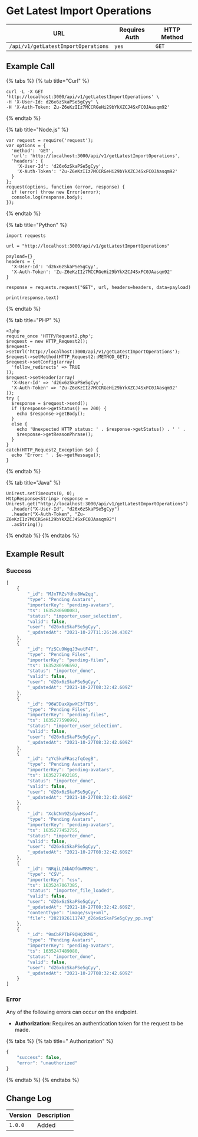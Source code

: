 # Get Latest Import Operations

| URL                                 | Requires Auth | HTTP Method |
| ----------------------------------- | ------------- | ----------- |
| `/api/v1/getLatestImportOperations` | `yes`         | `GET`       |

## Example Call

{% tabs %}
{% tab title="Curl" %}
```
curl -L -X GET 'http://localhost:3000/api/v1/getLatestImportOperations' \
-H 'X-User-Id: d26x6zSkaPSe5gCyy' \
-H 'X-Auth-Token: Zu-Z6eKzIIz7MCCRGeHi29bYkXZCJ4SxFC0JAasqm92'
```
{% endtab %}

{% tab title="Node.js" %}
```
var request = require('request');
var options = {
  'method': 'GET',
  'url': 'http://localhost:3000/api/v1/getLatestImportOperations',
  'headers': {
    'X-User-Id': 'd26x6zSkaPSe5gCyy',
    'X-Auth-Token': 'Zu-Z6eKzIIz7MCCRGeHi29bYkXZCJ4SxFC0JAasqm92'
  }
};
request(options, function (error, response) {
  if (error) throw new Error(error);
  console.log(response.body);
});
```
{% endtab %}

{% tab title="Python" %}
```
import requests

url = "http://localhost:3000/api/v1/getLatestImportOperations"

payload={}
headers = {
  'X-User-Id': 'd26x6zSkaPSe5gCyy',
  'X-Auth-Token': 'Zu-Z6eKzIIz7MCCRGeHi29bYkXZCJ4SxFC0JAasqm92'
}

response = requests.request("GET", url, headers=headers, data=payload)

print(response.text)
```
{% endtab %}

{% tab title="PHP" %}
```
<?php
require_once 'HTTP/Request2.php';
$request = new HTTP_Request2();
$request->setUrl('http://localhost:3000/api/v1/getLatestImportOperations');
$request->setMethod(HTTP_Request2::METHOD_GET);
$request->setConfig(array(
  'follow_redirects' => TRUE
));
$request->setHeader(array(
  'X-User-Id' => 'd26x6zSkaPSe5gCyy',
  'X-Auth-Token' => 'Zu-Z6eKzIIz7MCCRGeHi29bYkXZCJ4SxFC0JAasqm92'
));
try {
  $response = $request->send();
  if ($response->getStatus() == 200) {
    echo $response->getBody();
  }
  else {
    echo 'Unexpected HTTP status: ' . $response->getStatus() . ' ' .
    $response->getReasonPhrase();
  }
}
catch(HTTP_Request2_Exception $e) {
  echo 'Error: ' . $e->getMessage();
}
```
{% endtab %}

{% tab title="Java" %}
```
Unirest.setTimeouts(0, 0);
HttpResponse<String> response = Unirest.get("http://localhost:3000/api/v1/getLatestImportOperations")
  .header("X-User-Id", "d26x6zSkaPSe5gCyy")
  .header("X-Auth-Token", "Zu-Z6eKzIIz7MCCRGeHi29bYkXZCJ4SxFC0JAasqm92")
  .asString();

```
{% endtab %}
{% endtabs %}

## Example Result

### Success

```javascript
[
    {
        "_id": "MJxTRZsYdho8Ww2qq",
        "type": "Pending Avatars",
        "importerKey": "pending-avatars",
        "ts": 1635280600083,
        "status": "importer_user_selection",
        "valid": false,
        "user": "d26x6zSkaPSe5gCyy",
        "_updatedAt": "2021-10-27T11:26:24.430Z"
    },
    {
        "_id": "YzSCu9WgqJ3wutF4T",
        "type": "Pending Files",
        "importerKey": "pending-files",
        "ts": 1635280596592,
        "status": "importer_done",
        "valid": false,
        "user": "d26x6zSkaPSe5gCyy",
        "_updatedAt": "2021-10-27T08:32:42.609Z"
    },
    {
        "_id": "96WJDaxXpwXC3fTD5",
        "type": "Pending Files",
        "importerKey": "pending-files",
        "ts": 1635277590992,
        "status": "importer_user_selection",
        "valid": false,
        "user": "d26x6zSkaPSe5gCyy",
        "_updatedAt": "2021-10-27T08:32:42.609Z"
    },
    {
        "_id": "zYc5kuFRaszfqCegB",
        "type": "Pending Avatars",
        "importerKey": "pending-avatars",
        "ts": 1635277492185,
        "status": "importer_done",
        "valid": false,
        "user": "d26x6zSkaPSe5gCyy",
        "_updatedAt": "2021-10-27T08:32:42.609Z"
    },
    {
        "_id": "XckCNn9ZsdywHso4f",
        "type": "Pending Avatars",
        "importerKey": "pending-avatars",
        "ts": 1635277452755,
        "status": "importer_done",
        "valid": false,
        "user": "d26x6zSkaPSe5gCyy",
        "_updatedAt": "2021-10-27T08:32:42.609Z"
    },
    {
        "_id": "NRqiLZ4bADfGwMRMz",
        "type": "CSV",
        "importerKey": "csv",
        "ts": 1635247067385,
        "status": "importer_file_loaded",
        "valid": false,
        "user": "d26x6zSkaPSe5gCyy",
        "_updatedAt": "2021-10-27T08:32:42.609Z",
        "contentType": "image/svg+xml",
        "file": "2021926111747_d26x6zSkaPSe5gCyy_pp.svg"
    },
    {
        "_id": "9mCbRPTbF9QHQ3RM6",
        "type": "Pending Avatars",
        "importerKey": "pending-avatars",
        "ts": 1635247489080,
        "status": "importer_done",
        "valid": false,
        "user": "d26x6zSkaPSe5gCyy",
        "_updatedAt": "2021-10-27T08:32:42.609Z"
    }
]
```

### Error

Any of the following errors can occur on the endpoint.

* **Authorization**: Requires an authentication token for the request to be made.

{% tabs %}
{% tab title=" Authorization" %}
```javascript
{
    "success": false,
    "error": "unauthorized"
}
```
{% endtab %}
{% endtabs %}

## Change Log

| Version | Description |
| ------- | ----------- |
| `1.0.0` | Added       |
